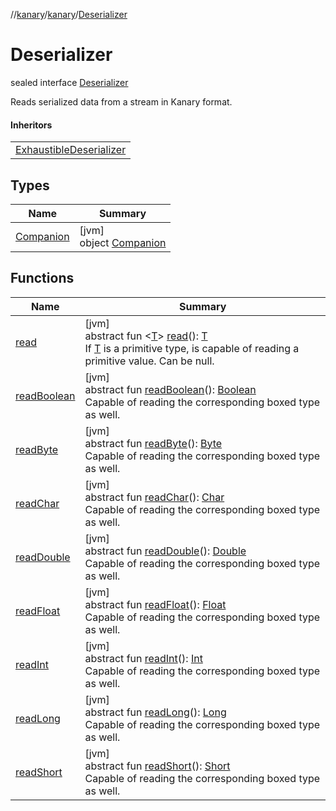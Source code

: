 //[kanary](../../../index.md)/[kanary](../index.md)/[Deserializer](index.md)

# Deserializer

sealed interface [Deserializer](index.md)

Reads serialized data from a stream in Kanary format.

#### Inheritors

| |
|---|
| [ExhaustibleDeserializer](../-exhaustible-deserializer/index.md) |

## Types

| Name | Summary |
|---|---|
| [Companion](-companion/index.md) | [jvm]<br>object [Companion](-companion/index.md) |

## Functions

| Name | Summary |
|---|---|
| [read](read.md) | [jvm]<br>abstract fun &lt;[T](read.md)&gt; [read](read.md)(): [T](read.md)<br>If [T](read.md) is a primitive type, is capable of reading a primitive value. Can be null. |
| [readBoolean](read-boolean.md) | [jvm]<br>abstract fun [readBoolean](read-boolean.md)(): [Boolean](https://kotlinlang.org/api/latest/jvm/stdlib/kotlin/-boolean/index.html)<br>Capable of reading the corresponding boxed type as well. |
| [readByte](read-byte.md) | [jvm]<br>abstract fun [readByte](read-byte.md)(): [Byte](https://kotlinlang.org/api/latest/jvm/stdlib/kotlin/-byte/index.html)<br>Capable of reading the corresponding boxed type as well. |
| [readChar](read-char.md) | [jvm]<br>abstract fun [readChar](read-char.md)(): [Char](https://kotlinlang.org/api/latest/jvm/stdlib/kotlin/-char/index.html)<br>Capable of reading the corresponding boxed type as well. |
| [readDouble](read-double.md) | [jvm]<br>abstract fun [readDouble](read-double.md)(): [Double](https://kotlinlang.org/api/latest/jvm/stdlib/kotlin/-double/index.html)<br>Capable of reading the corresponding boxed type as well. |
| [readFloat](read-float.md) | [jvm]<br>abstract fun [readFloat](read-float.md)(): [Float](https://kotlinlang.org/api/latest/jvm/stdlib/kotlin/-float/index.html)<br>Capable of reading the corresponding boxed type as well. |
| [readInt](read-int.md) | [jvm]<br>abstract fun [readInt](read-int.md)(): [Int](https://kotlinlang.org/api/latest/jvm/stdlib/kotlin/-int/index.html)<br>Capable of reading the corresponding boxed type as well. |
| [readLong](read-long.md) | [jvm]<br>abstract fun [readLong](read-long.md)(): [Long](https://kotlinlang.org/api/latest/jvm/stdlib/kotlin/-long/index.html)<br>Capable of reading the corresponding boxed type as well. |
| [readShort](read-short.md) | [jvm]<br>abstract fun [readShort](read-short.md)(): [Short](https://kotlinlang.org/api/latest/jvm/stdlib/kotlin/-short/index.html)<br>Capable of reading the corresponding boxed type as well. |
